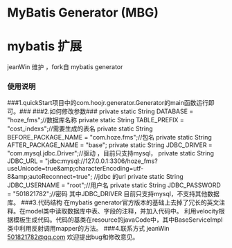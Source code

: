 MyBatis Generator (MBG)
=======================
# mybatis 扩展 #
jeanWin 维护 ，fork自 mybatis generator
### 使用说明
###1.quickStart项目中的com.hoojr.generator.Generator的main函数运行即可。###
###2.如何修改参数###
    private static String DATABASE = "hoze_fms";//数据库名称
    private static String TABLE_PREFIX = "cost_indexs";//需要生成的表名
    private static String BEFORE_PACKAGE_NAME = "com.hoze.fms";//包名
    private static String AFTER_PACKAGE_NAME = "base";
    private static String JDBC_DRIVER = "com.mysql.jdbc.Driver";//驱动 ，目前只支持mysql，
    private static String JDBC_URL = "jdbc:mysql://127.0.0.1:3306/hoze_fms?useUnicode=true&amp;amp;characterEncoding=utf-8&amp;amp;autoReconnect=true"; //jdbc 的url
    private static String JDBC_USERNAME = "root";//用户名
    private static String JDBC_PASSWORD = "501821782";//密码
    其中JDBC_DRIVER 目前只支持mysql，不支持其他数据库。
###3.代码结构
    在mybatis generator官方版本的基础上去掉了冗长的英文注释。在model类中读取数据库中表、字段的注释，并加入代码中。
    利用velocity根据模板生成代码。代码的基类在resource的javaCode中，其中BaseServiceImpl类中利用反射调用mapper的方法。
###4.联系方式
    jeanWin 501821782@qq.com
    欢迎提出bug和修改意见。    
